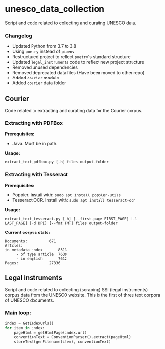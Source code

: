 # unesco_data_collection
Script and code related to collecting and curating UNESCO data.


### Changelog

- Updated Python from 3.7 to 3.8
- Using `poetry` instead of `pipenv`
- Restructured project to reflect `poetry`'s standard structure
- Updated `legal_instruments` code to reflect new project structure
- Removed unused dependencies
- Removed deprecated data files (Have been moved to other repo)
- Added `courier` module
- Added `courier` data folder


## Courier

Code related to extracting and curating data for the Courier corpus.

### Extracting with PDFBox

__Prerequisites:__

- Java. Must be in path.

__Usage:__

    extract_text_pdfbox.py [-h] files output-folder

### Extracting with Tesseract

__Prerequisites:__

- Poppler. Install with: `sudo apt install poppler-utils`
- Tesseract OCR. Install with: `sudo apt install tesseract-ocr`

__Usage:__

    extract_text_tesseract.py [-h] [--first-page FIRST_PAGE] [-l LAST_PAGE] [-d DPI] [--fmt FMT] files output-folder


__Current corpus stats:__

    Documents:			671
    Artcles:
	in metadata index		8313
    	 - of type article	7639
    	 - in english		7612
    Pages:				27336


## Legal instruments

Script and code related to collecting (scraping) SSI (legal instruments) corpus data from the UNESCO website. This is the first of three text corpora of UNESCO documents.

### Main loop:

```python
index = GetIndexUrls()
for item in index:
    pageHtml = getHtmlPage(index.url)
    conventionText = ConventionParser().extract(pageHtml)
    storeText(genFilename(item), conventionText)
```